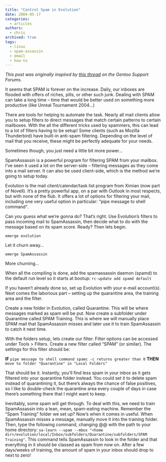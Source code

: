 ```yaml
---
title: "Control Spam in Evolution"
date: 2004-05-17
categories:
  - articles
authors:
  - chris
archived: true
tags:
  - linux
  - spam-assassin
  - email
  - how-to
---
```


_This post was originally inspired by [this thread](https://web.archive.org/web/20041214215106/http://forums.gentoo.org/viewtopic.php?t=26006) on the Gentoo Support Forums._

It seems that SPAM is forever on the increase. Daily, our inboxes are flooded with offers of riches, pills, or other such junk. Dealing with SPAM can take a long time – time that would be better used on something more productive (like Unreal Tournament 2004…)

There are tools for helping to automate the task. Nearly all mail clients allow you to setup filters to direct messages that match certain patterns to certain mailboxes. With the all the different tricks used by spammers, this can lead to a lot of filters having to be setup! Some clients (such as Mozilla Thunderbird) have built-in anti-spam filtering. Depending on the level of mail that you receive, these might be perfectly adequate for your needs.

Sometimes though, you just need a little bit more power…

SpamAssassin is a powerful program for filtering SPAM from your mailbox. I’ve seen it used a lot on the server-side – filtering messages as they come into a mail server. It can also be used client-side, which is the method we’re going to setup today.

Evolution is the mail client/calendar/task list program from Ximian (now part of Novell). It’s a pretty powerful app, on a par with Outlook in most respects, but with none of the flub. It offers a lot of options for filtering your mail, including one very useful option in particular: “pipe message to shell command”.

Can you guess what we’re gonna do? That’s right. Use Evolution’s filters to pass incoming mail to SpamAssassin, then decide what to do with the message based on its spam score. Ready? Then lets begin.

`emerge evolution`

Let it churn away…

`emerge SpamAssassin`

More churning…

When all the compiling is done, add the spamassassin daemon (spamd) to the default run level so it starts at bootup: `rc-update add spamd default`

If you haven’t already done so, set up Evolution with your e-mail account(s). Next comes the laborious part – setting up the quarantine area, the training area and the filter.

Create a new folder in Evolution, called Quarantine. This will be where messages marked as spam will be put. Now create a subfolder under Quarantine called SPAM Training. This is where we will manually place SPAM mail that SpamAssassin misses and later use it to train SpamAssassin to catch it next time.

With the folders setup, lets create our filter. Filter options can be accessed under Tools > Filters. Create a new filter called “SPAM” (or similar). The settings for this filter should be:

**IF** `pipe message to shell command spamc -c returns greater than 0` **THEN** `move to folder "Quarantine" in "Local Folders"`

That should be it. Instantly, you’ll find less spam in your inbox as it gets filtered into your quarantine folder instead. You could set it to delete spam instead of quarantining it, but there’s always the chance of false positives, so I like to double-check the quarantine area every couple of days in case there’s something there that I might want to keep.

Inevitably, some spam will get through. To deal with this, we need to train SpamAssassin into a lean, mean, spam-eating machine. Remember the “Spam Training” folder we set up? Now’s when it comes in useful. When SpamAssassin misses a message, manually move it into the training folder. Then, type the following command, changing @@ with the path to your home directory: `sa-learn --spam --mbox "<home dir>/evolution/local/Inbox/subfolders/Quarantine/subfolders/SPAM Training"`. This command tells SpamAssassin to look in the folder and that everything in it should be classed as spam from now on. After a few days/weeks of training, the amount of spam in your inbox should drop to next to zero!
